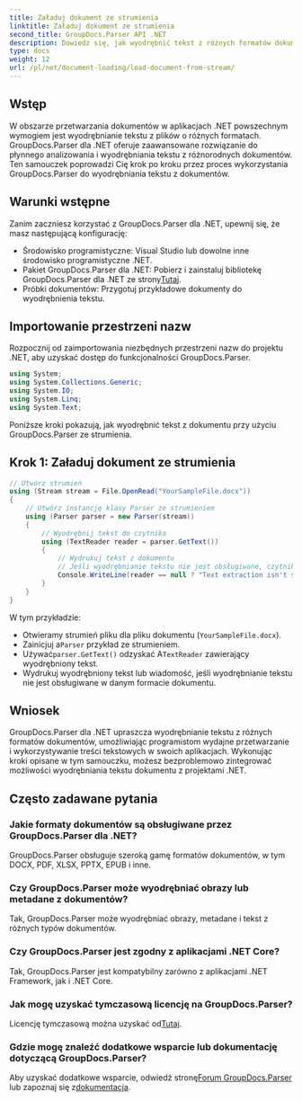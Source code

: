 ```yaml
---
title: Załaduj dokument ze strumienia
linktitle: Załaduj dokument ze strumienia
second_title: GroupDocs.Parser API .NET
description: Dowiedz się, jak wyodrębnić tekst z różnych formatów dokumentów w .NET przy użyciu GroupDocs.Parser. Przewodnik krok po kroku z przykładami kodu.
type: docs
weight: 12
url: /pl/net/document-loading/load-document-from-stream/
---
```

## Wstęp
W obszarze przetwarzania dokumentów w aplikacjach .NET powszechnym wymogiem jest wyodrębnianie tekstu z plików o różnych formatach. GroupDocs.Parser dla .NET oferuje zaawansowane rozwiązanie do płynnego analizowania i wyodrębniania tekstu z różnorodnych dokumentów. Ten samouczek poprowadzi Cię krok po kroku przez proces wykorzystania GroupDocs.Parser do wyodrębniania tekstu z dokumentów.
## Warunki wstępne
Zanim zaczniesz korzystać z GroupDocs.Parser dla .NET, upewnij się, że masz następującą konfigurację:
- Środowisko programistyczne: Visual Studio lub dowolne inne środowisko programistyczne .NET.
-  Pakiet GroupDocs.Parser dla .NET: Pobierz i zainstaluj bibliotekę GroupDocs.Parser dla .NET ze strony[Tutaj](https://releases.groupdocs.com/parser/net/).
- Próbki dokumentów: Przygotuj przykładowe dokumenty do wyodrębnienia tekstu.
## Importowanie przestrzeni nazw
Rozpocznij od zaimportowania niezbędnych przestrzeni nazw do projektu .NET, aby uzyskać dostęp do funkcjonalności GroupDocs.Parser.
```csharp
using System;
using System.Collections.Generic;
using System.IO;
using System.Linq;
using System.Text;
```

Poniższe kroki pokazują, jak wyodrębnić tekst z dokumentu przy użyciu GroupDocs.Parser ze strumienia.
## Krok 1: Załaduj dokument ze strumienia
```csharp
// Utwórz strumień
using (Stream stream = File.OpenRead("YourSampleFile.docx"))
{
    // Utwórz instancję klasy Parser ze strumieniem
    using (Parser parser = new Parser(stream))
    {
        // Wyodrębnij tekst do czytnika
        using (TextReader reader = parser.GetText())
        {
            // Wydrukuj tekst z dokumentu
            // Jeśli wyodrębnianie tekstu nie jest obsługiwane, czytnik będzie miał wartość null
            Console.WriteLine(reader == null ? "Text extraction isn't supported" : reader.ReadToEnd());
        }
    }
}
```
W tym przykładzie:
- Otwieramy strumień pliku dla pliku dokumentu (`YourSampleFile.docx`).
-  Zainicjuj a`Parser` przykład ze strumieniem.
-  Używać`parser.GetText()` odzyskać A`TextReader` zawierający wyodrębniony tekst.
- Wydrukuj wyodrębniony tekst lub wiadomość, jeśli wyodrębnianie tekstu nie jest obsługiwane w danym formacie dokumentu.
## Wniosek
GroupDocs.Parser dla .NET upraszcza wyodrębnianie tekstu z różnych formatów dokumentów, umożliwiając programistom wydajne przetwarzanie i wykorzystywanie treści tekstowych w swoich aplikacjach. Wykonując kroki opisane w tym samouczku, możesz bezproblemowo zintegrować możliwości wyodrębniania tekstu dokumentu z projektami .NET.

## Często zadawane pytania
### Jakie formaty dokumentów są obsługiwane przez GroupDocs.Parser dla .NET?
GroupDocs.Parser obsługuje szeroką gamę formatów dokumentów, w tym DOCX, PDF, XLSX, PPTX, EPUB i inne.
### Czy GroupDocs.Parser może wyodrębniać obrazy lub metadane z dokumentów?
Tak, GroupDocs.Parser może wyodrębniać obrazy, metadane i tekst z różnych typów dokumentów.
### Czy GroupDocs.Parser jest zgodny z aplikacjami .NET Core?
Tak, GroupDocs.Parser jest kompatybilny zarówno z aplikacjami .NET Framework, jak i .NET Core.
### Jak mogę uzyskać tymczasową licencję na GroupDocs.Parser?
 Licencję tymczasową można uzyskać od[Tutaj](https://purchase.groupdocs.com/temporary-license/).
### Gdzie mogę znaleźć dodatkowe wsparcie lub dokumentację dotyczącą GroupDocs.Parser?
 Aby uzyskać dodatkowe wsparcie, odwiedź stronę[Forum GroupDocs.Parser](https://forum.groupdocs.com/c/parser/17) lub zapoznaj się z[dokumentacja](https://reference.groupdocs.com/parser/net/).
